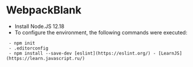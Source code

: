 # WebpackBlank

 - Install Node.JS 12.18
 - To configure the environment, the following commands were executed:

```
 - npm init
 - .editorconfig
 - npm install --save-dev [eslint](https://eslint.org/) - [LearnJS](https://learn.javascript.ru/)
```
